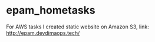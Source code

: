 # epam_hometasks
For AWS tasks I created static website on Amazon S3, link: 
http://epam.devdimaops.tech/
